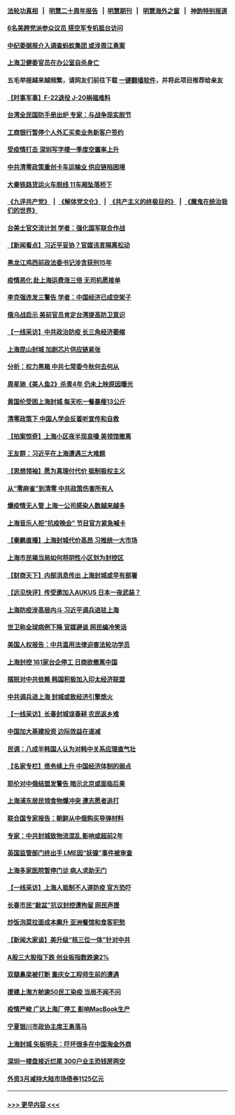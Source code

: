 #### [法轮功真相](https://github.com/gfw-breaker/truth/blob/master/README.md?t=0) &nbsp;&nbsp;|&nbsp;&nbsp; [明慧二十周年报告](https://github.com/gfw-breaker/mh-reports/blob/master/README.md?t=0) &nbsp;&nbsp;|&nbsp;&nbsp;[明慧期刊](https://github.com/gfw-breaker/mh-qikan) &nbsp;&nbsp;|&nbsp;&nbsp; [明慧海外之窗](https://github.com/gfw-breaker/mh-news/blob/master/README.md?t=0) &nbsp;&nbsp;|&nbsp;&nbsp; [神韵特别报道](https://github.com/gfw-breaker/mh-news/blob/master/shenyun.md?t=0)
#### [6名美跨党派参众议员 搭空军专机抵台访问](../pages/nsc413/n13711579.md?t=04142251) 
#### [中纪委据报介入调查蚂蚁集团 或涉周江勇案](../pages/nsc413/n13711589.md?t=04142251) 
#### [上海卫健委官员在办公室自杀身亡](../pages/nsc413/n13711153.md?t=04142251) 
#### 五毛举报越来越频繁，请网友们前往下载 [一键翻墙软件](https://github.com/gfw-breaker/ssr-accounts)，并将此项目推荐给亲友
#### [【时事军事】F-22退役  J-20祸福难料](../pages/nsc413/n13710975.md?t=04142251) 
#### [台湾全民国防手册出炉 专家：与战争现实脱节](../pages/nsc413/n13711454.md?t=04142251) 
#### [工商银行暂停个人外汇买卖业务新客户签约](../pages/nsc413/n13711397.md?t=04142251) 
#### [受疫情打击 深圳写字楼一季度空置率上升](../pages/nsc413/n13711208.md?t=04142251) 
#### [中共清零政策重创卡车运输业 供应链陷困境](../pages/nsc413/n13711342.md?t=04142251) 
#### [大秦铁路货运火车脱线 11车厢坠落桥下](../pages/nsc413/n13711387.md?t=04142251) 
#### [《九评共产党》](https://github.com/begood0513/9ping.md/blob/master/README.md) &nbsp;|&nbsp; [《解体党文化》](../../../../jtdwh.md/blob/master/README.md)  &nbsp;|&nbsp; [《共产主义的终极目的》](../../../../gczydzjmd.md/blob/master/README.md) &nbsp;|&nbsp; [《魔鬼在统治我们的世界》](../../../../mgztzwmdsj.md/blob/master/README.md) 
#### [台美士官交流计划 学者：强化国军联合作战](../pages/nsc413/n13711366.md?t=04142251) 
#### [【新闻看点】习近平妥协？官媒讳言隔离松动](../pages/nsc413/n13711013.md?t=04142251) 
#### [黑龙江鸡西前政法委书记涉贪获刑15年](../pages/nsc413/n13711331.md?t=04142251) 
#### [疫情恶化 赴上海运费涨三倍 无司机愿接单](../pages/nsc413/n13711290.md?t=04142251) 
#### [李克强连发三警告 学者：中国经济已成空架子](../pages/nsc413/n13711203.md?t=04142251) 
#### [俄乌战启示 美前官员肯定台湾提高防卫意识](../pages/nsc413/n13711280.md?t=04142251) 
#### [【一线采访】中共政治防疫 长三角经济萎缩](../pages/nsc413/n13711155.md?t=04142251) 
#### [上海昆山封城 加剧芯片供应链紧张](../pages/nsc413/n13711098.md?t=04142251) 
#### [分析：权力黑箱 中共七常委今秋何去何从](../pages/nsc413/n13710291.md?t=04142251) 
#### [周星驰《美人鱼2》杀青4年 仍未上映原因曝光](../pages/nsc413/n13711048.md?t=04142251) 
#### [黄国伦受困上海封城 每天吃一餐暴瘦13公斤](../pages/nsc413/n13710977.md?t=04142251) 
#### [清零政策下 中国人学会反着听宣传和自救](../pages/nsc413/n13711002.md?t=04142251) 
#### [【拍案惊奇】上海小区夜半现哀嚎 美领馆撤离](../pages/nsc413/n13711001.md?t=04142251) 
#### [王友群：习近平在上海遭遇三大难题](../pages/nsc413/n13711046.md?t=04142251) 
#### [【思想领袖】愿为真理付代价 抵制极权主义](../pages/nsc413/n13709412.md?t=04142251) 
#### [从“零麻雀”到清零 中共政策伤害所有人](../pages/nsc413/n13710997.md?t=04142251) 
#### [爆疫情无人管 上海一公司感染人数越来越多](../pages/nsc413/n13711044.md?t=04142251) 
#### [上海音乐人拒“抗疫晚会” 节目官方紧急喊卡](../pages/nsc413/n13710928.md?t=04142251) 
#### [【秦鹏直播】上海封城代价高昂 习推统一大市场](../pages/nsc413/n13710856.md?t=04142251) 
#### [上海市民揭当局如何将阴性小区划为封控区](../pages/nsc413/n13710955.md?t=04142251) 
#### [【财商天下】内部消息传出 上海封城或早有部署](../pages/nsc413/n13710971.md?t=04142251) 
#### [【远见快评】传受邀加入AUKUS 日本一夜武装？](../pages/nsc413/n13711018.md?t=04142251) 
#### [上海防疫涉高层内斗 习近平调兵进驻上海](../pages/nsc413/n13709528.md?t=04142251) 
#### [世卫称全球病例下降 官媒避谈 网民编冷笑话](../pages/nsc413/n13709994.md?t=04142251) 
#### [美国人权报告：中共滥用法律迫害法轮功学员](../pages/nsc413/n13710903.md?t=04142251) 
#### [上海封控 161家台企停工 日商欲撤离中国](../pages/nsc413/n13710784.md?t=04142251) 
#### [摆脱对中共依赖 韩国积极加入印太经济联盟](../pages/nsc413/n13710936.md?t=04142251) 
#### [中共调兵进上海 封城或致经济引擎熄火](../pages/nsc413/n13710914.md?t=04142251) 
#### [【一线采访】长春封城误春耕 农民返乡难](../pages/nsc413/n13710759.md?t=04142251) 
#### [中国加大基建投资 边际效益在递减](../pages/nsc413/n13710908.md?t=04142251) 
#### [民调：八成半韩国人认为对韩中关系应理直气壮](../pages/nsc413/n13710904.md?t=04142251) 
#### [【名家专栏】债务续上升 中国经济体制的弱点](../pages/nsc413/n13710612.md?t=04142251) 
#### [耶伦对中俄结盟发警告 暗示北京或面临后果](../pages/nsc413/n13710898.md?t=04142251) 
#### [上海浦东居民领食物爆冲突 遭志愿者追打](../pages/nsc413/n13710880.md?t=04142251) 
#### [联合国专家报告：朝鲜从中俄购买导弹材料](../pages/nsc413/n13710899.md?t=04142251) 
#### [专家：中共封城致物流混乱 影响或超前2年](../pages/nsc413/n13710875.md?t=04142251) 
#### [英国监管部门终出手 LME因“妖镍”事件被审查](../pages/nsc413/n13710894.md?t=04142251) 
#### [上海多家医院暂停门诊 病人求助无门](../pages/nsc413/n13710872.md?t=04142251) 
#### [【一线采访】上海人抵制不人道防疫 官方恐吓](../pages/nsc413/n13710783.md?t=04142251) 
#### [长春市民“敲盆”抗议封控遭拘留 网民声援](../pages/nsc413/n13710600.md?t=04142251) 
#### [炒饭泡菜拉面成本飙升 亚洲餐馆和食客犯愁](../pages/nsc413/n13710659.md?t=04142251) 
#### [【新闻大家谈】美升级“核三位一体”针对中共](../pages/nsc413/n13710690.md?t=04142251) 
#### [A股三大股指下跌 创业板指数跌逾2%](../pages/nsc413/n13710518.md?t=04142251) 
#### [双腿鼻梁被打断 重庆女工程师生前的遭遇](../pages/nsc413/n13709854.md?t=04142251) 
#### [援建上海方舱逾50民工染疫 当局不闻不问](../pages/nsc413/n13710549.md?t=04142251) 
#### [疫情严峻 广达上海厂停工 影响MacBook生产](../pages/nsc413/n13710544.md?t=04142251) 
#### [宁夏银川市政协主席王勇落马](../pages/nsc413/n13710547.md?t=04142251) 
#### [上海封城 矢板明夫：吓坏很多在中国淘金外商](../pages/nsc413/n13710496.md?t=04142251) 
#### [深圳一楼盘接近烂尾 300户业主恐钱房两空](../pages/nsc413/n13710521.md?t=04142251) 
#### [外资3月减持大陆市场债券1125亿元](../pages/nsc413/n13710343.md?t=04142251) 

----
#### [ >>> 更早内容 <<< ](../indexes/nsc413-earlier.md)
